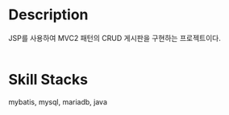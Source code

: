 # Description
JSP를 사용하여 MVC2 패턴의 CRUD 게시판을 구현하는 프로젝트이다.
<br><br>


# Skill Stacks
mybatis, mysql, mariadb, java
